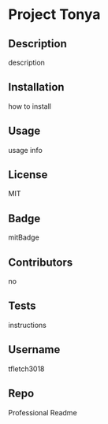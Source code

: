 # Project Tonya

  ## Description

  description

  ## Installation

  how to install

  ## Usage

  usage info

  ## License

  MIT

  ## Badge

  mitBadge

  ## Contributors

  no

  ## Tests

  instructions

  ## Username

  tfletch3018

  ## Repo
  
  Professional Readme 

